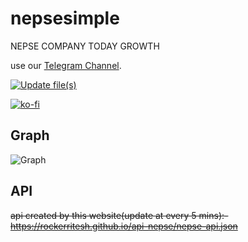 # nepsesimple
NEPSE COMPANY TODAY GROWTH 

use our [Telegram Channel](https://t.me/nepsebot]).

[![Update file(s)](https://github.com/rockerritesh/nepsesimple/actions/workflows/update.yml/badge.svg)](https://github.com/rockerritesh/nepsesimple/actions/workflows/update.yml)

[![ko-fi](https://ko-fi.com/img/githubbutton_sm.svg)](https://ko-fi.com/J3J1TRQBI)

## Graph

![Graph](https://github.com/rockerritesh/nepsesimple/docs/raw/main/graph.png)

## API

~~api created by this website(update at every 5 mins):- https://rockerritesh.github.io/api-nepse/nepse-api.json~~
